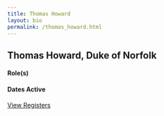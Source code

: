 ```yaml
---
title: Thomas Howard
layout: bio
permalink: /thomas_howard.html
---
```


## Thomas Howard, Duke of Norfolk

#### Role(s)

#### Dates Active

<a href="{{ '/browse.html' | relative_url }}#Thomas Howard, Duke of Norfolk" class="btn btn-custom">View Registers</a>